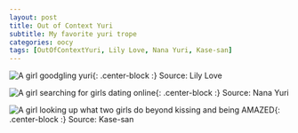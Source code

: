 ```yaml
---
layout: post
title: Out of Context Yuri
subtitle: My favorite yuri trope
categories: oocy
tags: [OutOfContextYuri, Lily Love, Nana Yuri, Kase-san]
---
```




![A girl goodgling yuri](https://imgur.com/G0vNxhe.png){: .center-block :}
Source: Lily Love

![A girl searching for girls dating online](https://imgur.com/wl9KdWK.png){: .center-block :}
Source: Nana Yuri

![A girl looking up what two girls do beyond kissing and being AMAZED](https://imgur.com/I41pHIf.png){: .center-block :}
Source: Kase-san